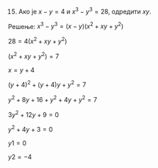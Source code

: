 15. Ако је $x - y = 4$ и $x^3 - y^3 = 28$, oдредити $xy$.


Решење:
$x^3 - y^3 = (x-y)(x^2 + xy + y^2)$

$28 = 4(x^2+ xy + y^2)$

$(x^2+ xy + y^2) = 7$

$x = y + 4$

$(y+4)^2 + (y+4)y + y^2 = 7$

$y^2 + 8y +16 + y^2 + 4y +y^2 = 7$

$3y^2 + 12y + 9 = 0$

$y^2 + 4y + 3 = 0$

$y1 = 0$        

$y2 = -4$